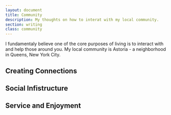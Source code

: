 ```yaml
---
layout: document
title: Community
description: My thoughts on how to interat with my local community.
section: writing
class: community
---
```


I fundamentaly believe one of the core purposes of living is to interact with and help those around you. My local community is Astoria - a neighborhood in Queens, New York City. 

## Creating Connections
## Social Infistructure
## Service and Enjoyment